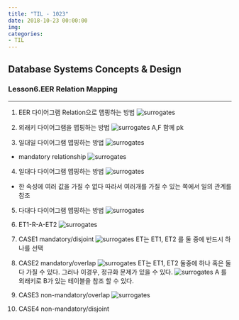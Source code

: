 ```yaml
---
title: "TIL - 1023"
date: 2018-10-23 00:00:00
img:
categories:
- TIL
---
```


## Database Systems Concepts & Design
### Lesson6.EER Relation Mapping

----

1. EER 다이어그램 Relation으로 맵핑하는 방법
![surrogates](../Picture/db_1023_1.png)

2. 외래키 다이어그램을 맵핑하는 방법
![surrogates](../Picture/db_1023_2.png)
A,F 함께 pk

3. 일대일 다이어그램 맵핑하는 방법
![surrogates](../Picture/db_1023_3.png)
- mandatory relationship
![surrogates](../Picture/db_1023_4.png)

4. 일대다 다이어그램 맵핑하는 방법
![surrogates](../Picture/db_1023_5.png)
- 한 속성에 여러 값을 가질 수 없다 따라서 여러개를 가질 수 있는 쪽에서 일의 관계를 참조

5. 다대다 다이어그램 맵핑하는 방법
![surrogates](../Picture/db_1023_6.png)

6. ET1-R-A-ET2
![surrogates](../Picture/db_1023_7.png)

7. CASE1 mandatory/disjoint
![surrogates](../Picture/db_1023_8.png)
ET는 ET1, ET2 를 둘 중에 반드시 하나를 선택

8. CASE2 mandatory/overlap
![surrogates](../Picture/db_1023_9.png)
ET는 ET1, ET2 둘중에 하나 혹은 둘다 가질 수 있다.
그러나 이경우, 정규화 문제가 있을 수 있다.
![surrogates](../Picture/db_1023_10.png)
A 를 외래키로 B가 있는 테이블을 참조 할 수 있다.

9. CASE3 non-mandatory/overlap
![surrogates](../Picture/db_1023_11.png)

10. CASE4 non-mandatory/disjoint
